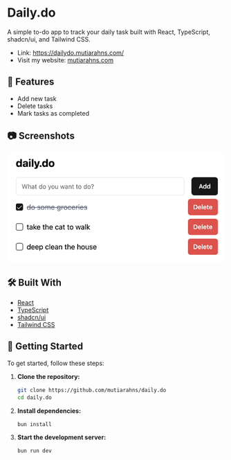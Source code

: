 # Daily.do

A simple to-do app to track your daily task built with React, TypeScript, shadcn/ui, and Tailwind CSS.
- Link: https://dailydo.mutiarahns.com/
- Visit my website: [mutiarahns.com](https://www.mutiarahns.com/)

## 🚀 Features

- Add new task
- Delete tasks
- Mark tasks as completed

## 📷 Screenshots

![Daily.do Screenshot](public/images/app-preview.png)

## 🛠️ Built With

- [React](https://reactjs.org/)
- [TypeScript](https://www.typescriptlang.org/)
- [shadcn/ui](https://ui.shadcn.com/)
- [Tailwind CSS](https://tailwindcss.com/)

## 🚧 Getting Started

To get started, follow these steps:

1. **Clone the repository:**

   ```bash
   git clone https://github.com/mutiarahns/daily.do
   cd daily.do
   ```

2. **Install dependencies:**

   ```bash
   bun install
   ```

3. **Start the development server:**

   ```bash
   bun run dev
   ```
